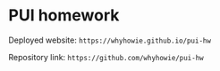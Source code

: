 # PUI homework

Deployed website: `https://whyhowie.github.io/pui-hw`

Repository link: `https://github.com/whyhowie/pui-hw`